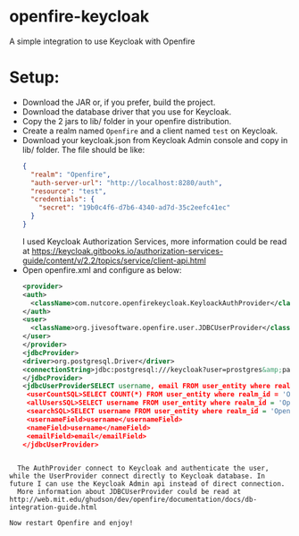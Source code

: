 # openfire-keycloak
A simple integration to use Keycloak with Openfire

# Setup:

* Download the JAR or, if you prefer, build the project.
* Download the database driver that you use for Keycloak.
* Copy the 2 jars to lib/ folder in your openfire distribution.
* Create a realm named `Openfire` and a client named `test` on Keycloak.
* Download your keycloak.json from Keycloak Admin console and copy in lib/ folder. The file should be like:  
  ```json
  {
    "realm": "Openfire",
    "auth-server-url": "http://localhost:8280/auth",
    "resource": "test",
    "credentials": {
      "secret": "19b0c4f6-d7b6-4340-ad7d-35c2eefc41ec"
    }
  }
  ```  
  I used Keycloak Authorization Services, more information could be read at https://keycloak.gitbooks.io/authorization-services-guide/content/v/2.2/topics/service/client-api.html
* Open openfire.xml and configure as below:  
    ```xml
  <provider>
    <auth>
      <className>com.nutcore.openfirekeycloak.KeyloackAuthProvider</className>
    </auth>
    <user>
      <className>org.jivesoftware.openfire.user.JDBCUserProvider</className>
    </user>
  </provider>
  <jdbcProvider>
    <driver>org.postgresql.Driver</driver>
    <connectionString>jdbc:postgresql:///keycloak?user=prostgres&amp;password=admin</connectionString>
  </jdbcProvider>
  <jdbcUserProviderSELECT username, email FROM user_entity where realm_id = 'Openfire' and username=?</loadUserSQL>
     <userCountSQL>SELECT COUNT(*) FROM user_entity where realm_id = 'Openfire'</userCountSQL>
     <allUsersSQL>SELECT username FROM user_entity where realm_id = 'Openfire'</allUsersSQL>
     <searchSQL>SELECT username FROM user_entity where realm_id = 'Openfire' and</searchSQL>
     <usernameField>username</usernameField>
     <nameField>username</nameField>
     <emailField>email</emailField>
  </jdbcUserProvider>
```

  The AuthProvider connect to Keycloak and authenticate the user, while the UserProvider connect directly to Keycloak database. In future I can use the Keycloak Admin api instead of direct connection. 
  More information about JDBCUserProvider could be read at http://web.mit.edu/ghudson/dev/openfire/documentation/docs/db-integration-guide.html

Now restart Openfire and enjoy!
